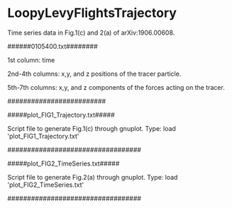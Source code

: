 # LoopyLevyFlightsTrajectory
Time series data in Fig.1(c) and 2(a) of arXiv:1906.00608.

######0105400.txt########

  1st column: time
  
  2nd-4th columns: x,y, and z positions of the tracer particle.
  
  5th-7th columns: x,y, and z components of the forces acting on the tracer.
  
#########################


#####plot_FIG1_Trajectory.txt#####

Script file to generate Fig.1(c) through gnuplot.
Type: load 'plot_FIG1_Trajectory.txt'

##################################

#####plot_FIG2_TimeSeries.txt#####

Script file to generate Fig.2(a) through gnuplot.
Type: load 'plot_FIG2_TimeSeries.txt'

##################################


